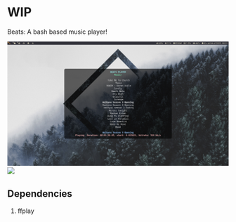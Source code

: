 # WIP

Beats: A bash based music player!

<img src="https://github.com/Randomguy-8/Beats/blob/main/src/Beats-22.7.2.png">
<img src="https://github.com/Randomguy-8/Beats/blob/main/src/Beats-25.6.13.png">


## Dependencies

1. ffplay



